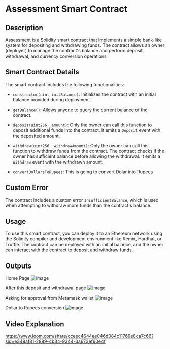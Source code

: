 # Assessment Smart Contract



## Description

Assessment is a Solidity smart contract that implements a simple bank-like system for depositing and withdrawing funds. The contract allows an owner (deployer) to manage the contract's balance and perform deposit, withdrawal, and currency conversion operations

## Smart Contract Details

The smart contract includes the following functionalities:

- `constructor(uint initBalance)`: Initializes the contract with an initial balance provided during deployment.

- `getBalance()`: Allows anyone to query the current balance of the contract.

- `deposit(uint256 _amount)`: Only the owner can call this function to deposit additional funds into the contract. It emits a `Deposit` event with the deposited amount.

- `withdraw(uint256 _withdrawAmount)`: Only the owner can call this function to withdraw funds from the contract. The contract checks if the owner has sufficient balance before allowing the withdrawal. It emits a `Withdraw` event with the withdrawn amount.
  
- `convertDollarsToRupees`: This is going to convert Dolar into Rupees

## Custom Error

The contract includes a custom error `InsufficientBalance`, which is used when attempting to withdraw more funds than the contract's balance.

## Usage

To use this smart contract, you can deploy it to an Ethereum network using the Solidity compiler and development environment like Remix, Hardhat, or Truffle. The contract can be deployed with an initial balance, and the owner can interact with the contract to deposit and withdraw funds.

## Outputs

Home Page
![image](https://github.com/anchaltanwar/ETH-AVAX-module-2/assets/86921001/5dc40f30-8d7d-4617-9536-695edc140c0c)



After this deposit and withdrawal page
![image](https://github.com/anchaltanwar/ETH-AVAX-module-2/assets/86921001/3e2ddaeb-bee2-43e1-9874-74c836e78779)



Asking for approval from Metamask wallet
![image](https://github.com/anchaltanwar/ETH-AVAX-module-2/assets/86921001/e5cc7001-48f9-49a4-ba9b-7045f2b80812)


Dollar to Rupees conversion
![image](https://github.com/anchaltanwar/ETH-AVAX-module-2/assets/86921001/d2e3b786-6228-40c8-a85f-75d43400796a)



## Video Explanation

https://www.loom.com/share/cceec4644ee046d084c11769e8ca7c66?sid=e348af81-2889-4b34-9344-3a673ef60e4f


